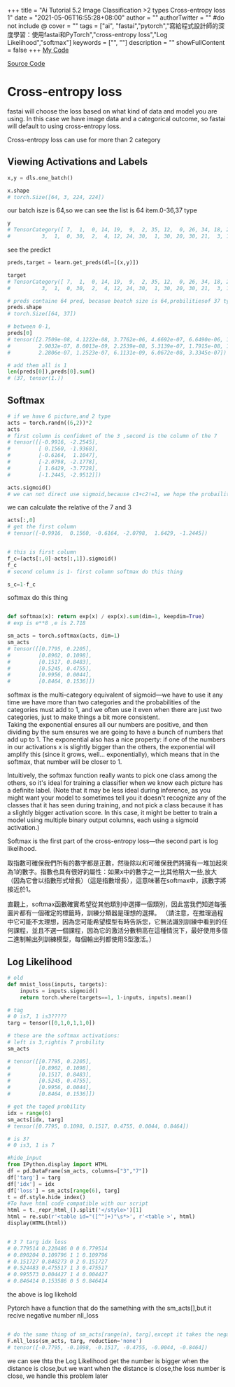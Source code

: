 +++
title = "Ai Tutorial 5.2 Image Classification >2 types Cross-entropy loss 1"
date = "2021-05-06T16:55:28+08:00"
author = ""
authorTwitter = "" #do not include @
cover = ""
tags = ["ai", "fastai","pytorch","寫給程式設計師的深度學習：使用fastai和PyTorch","cross-entropy loss","Log Likelihood","softmax"]
keywords = ["", ""]
description = ""
showFullContent = false
+++
[My Code
](https://colab.research.google.com/drive/1Rqum2194iz5nXH26PPoBMpKM71wQ4eYI?usp=sharing)

[Source Code
](https://colab.research.google.com/github/fastai/fastbook/blob/master/05_pet_breeds.ipynb#scrollTo=YOTrrdP7BuWd)
# Cross-entropy loss

fastai will choose the loss based on what kind of data and model you are using. In this case we have image data and a categorical outcome, so fastai will default to using cross-entropy loss.

Cross-entropy loss can use for more than 2 category

## Viewing Activations and Labels

```py
x,y = dls.one_batch()

```

```py
x.shape
# torch.Size([64, 3, 224, 224])
```

our batch isze is 64,so we can see the list is 64 item.0-36,37 type

```py
y
# TensorCategory([ 7,  1,  0, 14, 19,  9,  2, 35, 12,  0, 26, 34, 18, 21,  5,  8,  0, 35,  8,  8, 28, 35, 17, 34, 21,  3, 17, 19, 18, 22,  9, 12, 34, 10, 35, 25, 13, 18, 32, 36, 20, 26,  5, 18, 31,  6,  7,  9,
#          3,  1,  0, 30,  2,  4, 12, 24, 30,  1, 30, 20, 30, 21,  3, 12], device='cuda:0')
```

see the predict

```py
preds,target = learn.get_preds(dl=[(x,y)])
```

```py
target
# TensorCategory([ 7,  1,  0, 14, 19,  9,  2, 35, 12,  0, 26, 34, 18, 21,  5,  8,  0, 35,  8,  8, 28, 35, 17, 34, 21,  3, 17, 19, 18, 22,  9, 12, 34, 10, 35, 25, 13, 18, 32, 36, 20, 26,  5, 18, 31,  6,  7,  9,
#          3,  1,  0, 30,  2,  4, 12, 24, 30,  1, 30, 20, 30, 21,  3, 12])
```

```py
# preds containe 64 pred, becasue beatch size is 64,probilitiesof 37 type ,because it contain 37 type
preds.shape
# torch.Size([64, 37])
```

```py
# between 0-1,
preds[0]
# tensor([2.7509e-08, 4.1222e-08, 3.7762e-06, 4.6692e-07, 6.6490e-06, 1.6953e-08, 2.9940e-05, 9.9975e-01, 1.9381e-04, 2.9978e-09, 1.0564e-08, 1.0974e-07, 3.9340e-07, 1.0617e-08, 7.8258e-09, 4.8307e-08,
#         2.9032e-07, 8.0013e-09, 2.2539e-08, 5.3139e-07, 1.7915e-08, 1.0556e-07, 3.6633e-06, 5.3050e-06, 1.2096e-07, 6.5162e-08, 4.3347e-09, 9.6756e-08, 5.2215e-06, 2.0169e-07, 1.5412e-07, 8.8911e-07,
#         2.2806e-07, 1.2523e-07, 6.1131e-09, 6.0672e-08, 3.3345e-07])
```

```py
# add them all is 1
len(preds[0]),preds[0].sum()
# (37, tensor(1.))
```

## Softmax

```py
# if we have 6 picture,and 2 type
acts = torch.randn((6,2))*2
acts
# first column is confident of the 3 ,second is the column of the 7
# tensor([[-0.9916, -2.2545],
#         [ 0.1560, -1.9368],
#         [-0.6164,  1.1047],
#         [-2.0798, -2.1778],
#         [ 1.6429, -3.7728],
#         [-1.2445, -2.9512]])
```

```py
acts.sigmoid()
# we can not direct use sigmoid,because c1+c2!=1, we hope the probaility of 7 and 3 sum is 1
```

we can calculate the relative of the 7 and 3

```py
acts[:,0]
# get the first column
# tensor([-0.9916,  0.1560, -0.6164, -2.0798,  1.6429, -1.2445])
```

```py

# this is first column
f_c=(acts[:,0]-acts[:,1]).sigmoid()
f_c
# second column is 1- first column softmax do this thing
```

```py
s_c=1-f_c
```

softmax do this thing

```py

def softmax(x): return exp(x) / exp(x).sum(dim=1, keepdim=True)
# exp is e**8 ,e is 2.718
```

```py
sm_acts = torch.softmax(acts, dim=1)
sm_acts
# tensor([[0.7795, 0.2205],
#         [0.8902, 0.1098],
#         [0.1517, 0.8483],
#         [0.5245, 0.4755],
#         [0.9956, 0.0044],
#         [0.8464, 0.1536]])
```

softmax is the multi-category equivalent of sigmoid—we have to use it any time we have more than two categories and the probabilities of the categories must add to 1, and we often use it even when there are just two categories, just to make things a bit more consistent.  
Taking the exponential ensures all our numbers are positive, and then dividing by the sum ensures we are going to have a bunch of numbers that add up to 1. The exponential also has a nice property: if one of the numbers in our activations x is slightly bigger than the others, the exponential will amplify this (since it grows, well... exponentially), which means that in the softmax, that number will be closer to 1.

Intuitively, the softmax function really wants to pick one class among the others, so it's ideal for training a classifier when we know each picture has a definite label. (Note that it may be less ideal during inference, as you might want your model to sometimes tell you it doesn't recognize any of the classes that it has seen during training, and not pick a class because it has a slightly bigger activation score. In this case, it might be better to train a model using multiple binary output columns, each using a sigmoid activation.)

Softmax is the first part of the cross-entropy loss—the second part is log likelihood.

取指數可確保我們所有的數字都是正數，然後除以和可確保我們將擁有一堆加起來為1的數字。指數也具有很好的屬性：如果x中的數字之一比其他稍大一些,放大（因為它會以指數形式增長）（這是指數增長），這意味著在softmax中，該數字將接近於1。

直觀上，softmax函數確實希望從其他類別中選擇一個類別，因此當我們知道每張圖片都有一個確定的標籤時，訓練分類器是理想的選擇。 （請注意，在推理過程中它可能不太理想，因為您可能希望模型有時告訴您，它無法識別訓練中看到的任何課程，並且不選一個課程，因為它的激活分數稍高在這種情況下，最好使用多個二進制輸出列訓練模型，每個輸出列都使用S型激活。）

## Log Likelihood

```py
# old
def mnist_loss(inputs, targets):
    inputs = inputs.sigmoid()
    return torch.where(targets==1, 1-inputs, inputs).mean()
```

```py
# tag
# 0 is7, 1 is3?????
targ = tensor([0,1,0,1,1,0])
```

```py
# these are the softmax activations:
# left is 3,rightis 7 probility
sm_acts

# tensor([[0.7795, 0.2205],
#         [0.8902, 0.1098],
#         [0.1517, 0.8483],
#         [0.5245, 0.4755],
#         [0.9956, 0.0044],
#         [0.8464, 0.1536]])
```

```py
# get the taged probility
idx = range(6)
sm_acts[idx, targ]
# tensor([0.7795, 0.1098, 0.1517, 0.4755, 0.0044, 0.8464])

```

```py
# is 3? 
# 0 is3, 1 is 7

#hide_input
from IPython.display import HTML
df = pd.DataFrame(sm_acts, columns=["3","7"])
df['targ'] = targ
df['idx'] = idx
df['loss'] = sm_acts[range(6), targ]
t = df.style.hide_index()
#To have html code compatible with our script
html = t._repr_html_().split('</style>')[1]
html = re.sub(r'<table id="([^"]+)"\s*>', r'<table >', html)
display(HTML(html))


# 3 7 targ idx loss
# 0.779514 0.220486 0 0 0.779514
# 0.890204 0.109796 1 1 0.109796
# 0.151727 0.848273 0 2 0.151727
# 0.524483 0.475517 1 3 0.475517
# 0.995573 0.004427 1 4 0.004427
# 0.846414 0.153586 0 5 0.846414

```

the above is log likehold

Pytorch have a function that do the samething with the sm_acts[],but it recive negative number nll_loss

```py

# do the same thing of sm_acts[range(n), targ],except it takes the negative, because when applying the log afterward, we will have negative numbers
F.nll_loss(sm_acts, targ, reduction='none')
# tensor([-0.7795, -0.1098, -0.1517, -0.4755, -0.0044, -0.8464])
```


we can see thta the Log Likelihood get the number is bigger when the distance is close,but we want when the distance is close,the loss number is close, we handle this problem later
